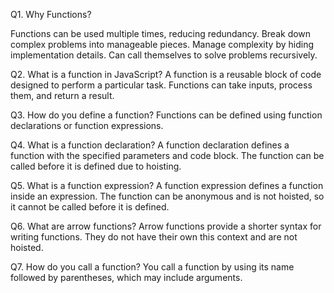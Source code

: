 Q1. Why Functions?

   Functions can be used multiple times, reducing redundancy.
   Break down complex problems into manageable pieces.
   Manage complexity by hiding implementation details. 
   Can call themselves to solve problems recursively.

Q2. What is a function in JavaScript?
   A function is a reusable block of code designed to perform a particular task. Functions can take inputs, process them, and return a result.


Q3. How do you define a function?
   Functions can be defined using function declarations or function expressions.


Q4. What is a function declaration?
    A function declaration defines a function with the specified parameters and code block. The function can be called before it is defined due to hoisting.


Q5. What is a function expression?
    A function expression defines a function inside an expression. The function can be anonymous and is not hoisted, so it cannot be called before it is defined.


Q6. What are arrow functions?
    Arrow functions provide a shorter syntax for writing functions. They do not have their own this context and are not hoisted.


Q7. How do you call a function?
    You call a function by using its name followed by parentheses, which may include arguments.

